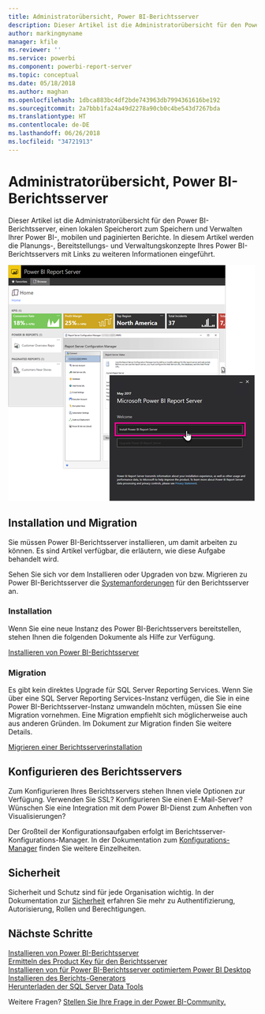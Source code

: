 ```yaml
---
title: Administratorübersicht, Power BI-Berichtsserver
description: Dieser Artikel ist die Administratorübersicht für den Power BI-Berichtsserver, einen lokalen Speicherort zum Speichern und Verwalten Ihrer Power BI-, mobilen und paginierten Berichte.
author: markingmyname
manager: kfile
ms.reviewer: ''
ms.service: powerbi
ms.component: powerbi-report-server
ms.topic: conceptual
ms.date: 05/18/2018
ms.author: maghan
ms.openlocfilehash: 1dbca883bc4df2bde743963db7994361616be192
ms.sourcegitcommit: 2a7bbb1fa24a49d2278a90cb0c4be543d7267bda
ms.translationtype: HT
ms.contentlocale: de-DE
ms.lasthandoff: 06/26/2018
ms.locfileid: "34721913"
---
```

# <a name="admin-overview-power-bi-report-server"></a>Administratorübersicht, Power BI-Berichtsserver
Dieser Artikel ist die Administratorübersicht für den Power BI-Berichtsserver, einen lokalen Speicherort zum Speichern und Verwalten Ihrer Power BI-, mobilen und paginierten Berichte. In diesem Artikel werden die Planungs-, Bereitstellungs- und Verwaltungskonzepte Ihres Power BI-Berichtsservers mit Links zu weiteren Informationen eingeführt.

![](media/admin-handbook-overview/admin-handbook.png)



## <a name="installing-and-migration"></a>Installation und Migration
Sie müssen Power BI-Berichtsserver installieren, um damit arbeiten zu können. Es sind Artikel verfügbar, die erläutern, wie diese Aufgabe behandelt wird.

Sehen Sie sich vor dem Installieren oder Upgraden von bzw. Migrieren zu Power BI-Berichtsserver die [Systemanforderungen](system-requirements.md) für den Berichtsserver an.

### <a name="installing"></a>Installation
Wenn Sie eine neue Instanz des Power BI-Berichtsservers bereitstellen, stehen Ihnen die folgenden Dokumente als Hilfe zur Verfügung. 

[Installieren von Power BI-Berichtsserver](install-report-server.md)

### <a name="migration"></a>Migration
Es gibt kein direktes Upgrade für SQL Server Reporting Services. Wenn Sie über eine SQL Server Reporting Services-Instanz verfügen, die Sie in eine Power BI-Berichtsserver-Instanz umwandeln möchten, müssen Sie eine Migration vornehmen. Eine Migration empfiehlt sich möglicherweise auch aus anderen Gründen. Im Dokument zur Migration finden Sie weitere Details.

[Migrieren einer Berichtsserverinstallation](migrate-report-server.md)

## <a name="configuring-your-report-server"></a>Konfigurieren des Berichtsservers
Zum Konfigurieren Ihres Berichtsservers stehen Ihnen viele Optionen zur Verfügung. Verwenden Sie SSL? Konfigurieren Sie einen E-Mail-Server? Wünschen Sie eine Integration mit dem Power BI-Dienst zum Anheften von Visualisierungen?

Der Großteil der Konfigurationsaufgaben erfolgt im Berichtsserver-Konfigurations-Manager. In der Dokumentation zum [Konfigurations-Manager](https://docs.microsoft.com/sql/reporting-services/install-windows/reporting-services-configuration-manager-native-mode) finden Sie weitere Einzelheiten.

## <a name="security"></a>Sicherheit
Sicherheit und Schutz sind für jede Organisation wichtig. In der Dokumentation zur [Sicherheit](https://docs.microsoft.com/sql/reporting-services/security/reporting-services-security-and-protection) erfahren Sie mehr zu Authentifizierung, Autorisierung, Rollen und Berechtigungen.

## <a name="next-steps"></a>Nächste Schritte
[Installieren von Power BI-Berichtsserver](install-report-server.md)  
[Ermitteln des Product Key für den Berichtsserver](find-product-key.md)  
[Installieren von für Power BI-Berichtsserver optimiertem Power BI Desktop](install-powerbi-desktop.md)  
[Installieren des Berichts-Generators](https://docs.microsoft.com/sql/reporting-services/install-windows/install-report-builder)  
[Herunterladen der SQL Server Data Tools](http://go.microsoft.com/fwlink/?LinkID=616714)

Weitere Fragen? [Stellen Sie Ihre Frage in der Power BI-Community.](https://community.powerbi.com/)

